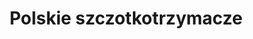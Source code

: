 ---
layout: category
type: szczotkotrzymacze
title: Polskie szczotkotrzymacze
category: polskie
permalink: '/szczotkotrzymacze/polskie/'
translation_url: '/en/brush-holders/polish/'
---